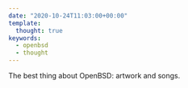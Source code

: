 ```yaml
---
date: "2020-10-24T11:03:00+00:00"
template:
  thought: true
keywords:
  - openbsd
  - thought
---
```


The best thing about OpenBSD: artwork and songs.

